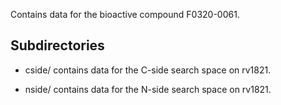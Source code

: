 Contains data for the bioactive compound F0320-0061.

## Subdirectories

- cside/ contains data for the C-side search space on rv1821.

- nside/ contains data for the N-side search space on rv1821.

